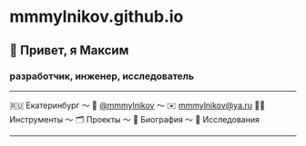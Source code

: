 # mmmylnikov.github.io

## 👋 Привет, я Максим
### разработчик, инженер, исследователь 
***
🇷🇺 Екатеринбург ～ 💬 [@mmmylnikov](https://t.me/MMMylnikov)  ～ ✉️ [mmmylnikov@ya.ru](mailto:mmmylnikov@ya.ru)
👨‍💻 Инструменты ～ 🗂 Проекты ～ 💼 Биография ～ 🔬 Исследования
***



